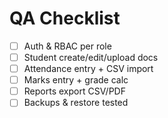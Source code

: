 # QA Checklist
- [ ] Auth & RBAC per role
- [ ] Student create/edit/upload docs
- [ ] Attendance entry + CSV import
- [ ] Marks entry + grade calc
- [ ] Reports export CSV/PDF
- [ ] Backups & restore tested
